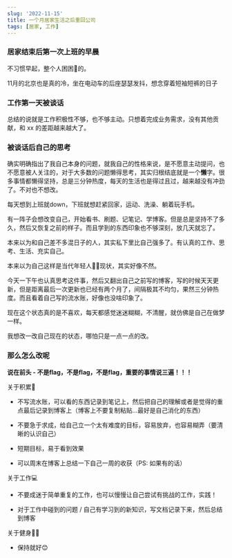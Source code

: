 ```yaml
---
slug: '2022-11-15'
title: 一个月居家生活之后重回公司
tags: [居家, 工作]
---
```


### 居家结束后第一次上班的早晨

不习惯早起，整个人困困🥱的。

11月的北京也是真的冷，坐在电动车的后座瑟瑟发抖，想念穿着短袖短裤的日子

### 工作第一天被谈话

总结的说就是工作积极性不够，也不够主动。只想着完成业务需求，没有其他贡献，和 xx 的差距越来越大了。

### 被谈话后自己的思考

确实明确指出了我自己本身的问题，就我自己的性格来说，是不愿意主动提问，也不愿意被人关注的，对于大多数的问题懒得思考，其实归根结底就是一个**懒**字。很多事情都懒得坚持，总是三分钟热度，每天的生活也是得过且过，越来越没有冲劲了。不对也不想改。

每天想到上班就down，下班就想赶紧回家，运动、洗澡、躺着玩手机。

有一阵子会想改变自己，开始看书、刷题、记笔记、学博客。但是总是坚持不了多久，然后又恢复之前的样子。而且学到的东西印象也不够深刻，放几天就忘了。

本来以为和自己差不多混日子的人，其实私下里比自己强多了。有认真的工作、思考、生活、充实自己。

本来以为自己这样是当代年轻人👧👦现状，其实好像不然。

今天一下午也认真思考这件事，然后又翻出自己之前写的博客，写的时候天天更新，但是距离最后一次更新也已经有两个月了，间隔极其不均匀，果然三分钟热度。而且看着自己写的流水账，好像也没啥印象了。

现在这个状态真的是不喜欢，每天都感觉迷迷糊糊，不清醒，就仿佛是自己在做梦一样。

我想改一改自己现在的状态，哪怕只是一点一点的改。

### 那么怎么改呢

**说在前头 - 不是flag，不是flag，不是flag，重要的事情说三遍！！！**

关于积累📒

- 不写流水账，可以看的东西记录到笔记上，然后把自己的理解或者是觉得的重点最后记录到博客上（博客上不要复制粘贴...最好是自己消化的东西）

- 不要急于求成，给自己立一个太有难度的目标，容易放弃，也容易糊弄（要清晰的认识自己）

- 短期目标，易于看到效果

- 可以周末在博客上总结一下自己一周的收获（PS: 如果有的话）

关于工作💻

- 不要成迷于简单重复的工作，也可以慢慢让自己尝试有挑战的工作，实践！

- 对于工作中碰到的问题 / 自己有学习到的新知识，写文档记录下来，然后总结到博客

关于健身🏃‍♀️

- 保持就好😊
